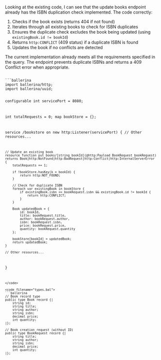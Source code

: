Looking at the existing code, I can see that the update books endpoint already has the ISBN duplication check implemented. The code correctly:

1. Checks if the book exists (returns 404 if not found)
2. Iterates through all existing books to check for ISBN duplicates
3. Ensures the duplicate check excludes the book being updated (using `existingBook.id != bookId`)
4. Returns `http:CONFLICT` (409 status) if a duplicate ISBN is found
5. Updates the book if no conflicts are detected

The current implementation already meets all the requirements specified in the query. The endpoint prevents duplicate ISBNs and returns a 409 Conflict error when appropriate.

<code filename="main.bal">
```ballerina
import ballerina/http;
import ballerina/uuid;

configurable int servicePort = 8080;

int totalRequests = 0;
map<Book> bookStore = {};

service /bookstore on new http:Listener(servicePort) {
    // Other resources...

    // Update an existing book
    resource function put books/[string bookId](@http:Payload BookRequest bookRequest) returns Book|http:NotFound|http:BadRequest|http:Conflict|http:InternalServerError {
        totalRequests += 1;

        if !bookStore.hasKey(k = bookId) {
            return http:NOT_FOUND;
        }

        // Check for duplicate ISBN
        foreach var existingBook in bookStore {
            if existingBook.isbn == bookRequest.isbn && existingBook.id != bookId {
                return http:CONFLICT;
            }
        }

        Book updatedBook = {
            id: bookId,
            title: bookRequest.title,
            author: bookRequest.author,
            isbn: bookRequest.isbn,
            price: bookRequest.price,
            quantity: bookRequest.quantity
        };

        bookStore[bookId] = updatedBook;
        return updatedBook;
    }

    // Other resources...
}
```
</code>

<code filename="types.bal">
```ballerina
// Book record type
public type Book record {|
    string id;
    string title;
    string author;
    string isbn;
    decimal price;
    int quantity;
|};

// Book creation request (without ID)
public type BookRequest record {|
    string title;
    string author;
    string isbn;
    decimal price;
    int quantity;
|};
```
</code>